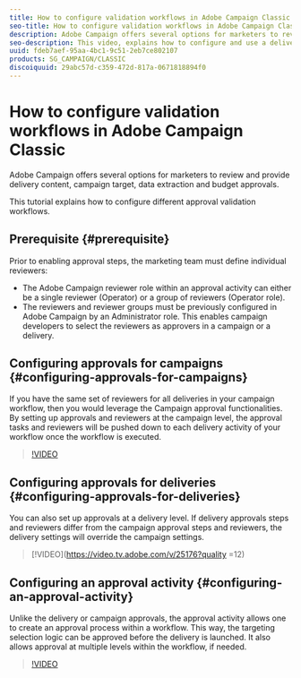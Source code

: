 ```yaml
---
title: How to configure validation workflows in Adobe Campaign Classic
seo-title: How to configure validation workflows in Adobe Campaign Classic
description: Adobe Campaign offers several options for marketers to review and provide delivery content, campaign target, data extraction and budget approvals. This tutorial explains how to configure different approval validation workflows.
seo-description: This video, explains how to configure and use a delivery template in ACCAdobe Campaign offers several options for marketers to review and provide delivery content, campaign target, data extraction and budget approvals. This tutorial explains how to configure different approval validation workflows.
uuid: fdeb7aef-95aa-4bc1-9c51-2eb7ce802107
products: SG_CAMPAIGN/CLASSIC
discoiquuid: 29abc57d-c359-472d-817a-0671818894f0
---
```


# How to configure validation workflows in Adobe Campaign Classic

Adobe Campaign offers several options for marketers to review and provide delivery content, campaign target, data extraction and budget approvals. 

This tutorial explains how to configure different approval validation workflows.

## Prerequisite {#prerequisite}

Prior to enabling approval steps, the marketing team must define individual reviewers:

* The Adobe Campaign reviewer role within an approval activity can either be a single reviewer (Operator) or a group of reviewers (Operator role). 
* The reviewers and reviewer groups must be previously configured in Adobe Campaign by an Administrator role. This enables campaign developers to select the reviewers as approvers in a campaign or a delivery.

## Configuring approvals for campaigns  {#configuring-approvals-for-campaigns}

If you have the same set of reviewers for all deliveries in your campaign workflow, then you would leverage the Campaign approval functionalities. By setting up approvals and reviewers at the campaign level, the approval tasks and reviewers will be pushed down to each delivery activity of your workflow once the workflow is executed.

>[!VIDEO](https://video.tv.adobe.com/v/25175?quality=12)

## Configuring approvals for deliveries  {#configuring-approvals-for-deliveries}

You can also set up approvals at a delivery level. If delivery approvals steps and reviewers differ from the campaign approval steps and reviewers, the delivery settings will override the campaign settings.

>[!VIDEO](https://video.tv.adobe.com/v/25176?quality =12)

## Configuring an approval activity  {#configuring-an-approval-activity}

Unlike the delivery or campaign approvals, the approval activity allows one to create an approval process within a workflow. This way, the targeting selection logic can be approved before the delivery is launched. It also allows approval at multiple levels within the workflow, if needed.

>[!VIDEO](https://video.tv.adobe.com/v/25174?quality=12)
